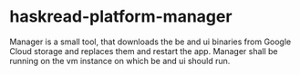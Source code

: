# haskread-platform-manager

Manager is a small tool, that downloads the be and ui binaries from Google Cloud storage and replaces them and restart the app.
Manager shall be running on the vm instance on which be and ui should run.
